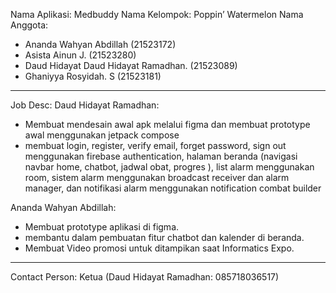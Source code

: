 Nama Aplikasi:  Medbuddy
Nama Kelompok: Poppin’ Watermelon
Nama Anggota:
- Ananda Wahyan Abdillah (21523172)
- Asista Ainun J. (21523280)
- Daud Hidayat Daud Hidayat Ramadhan. (21523089)
- Ghaniyya Rosyidah. S (21523181)

---

Job Desc:
Daud Hidayat Ramadhan:
- Membuat mendesain awal apk melalui figma dan membuat prototype awal menggunakan jetpack compose
- membuat login, register, verify email, forget password, sign out menggunakan firebase authentication, halaman beranda (navigasi navbar home, chatbot, jadwal obat, progres ), list alarm menggunakan room,  sistem alarm menggunakan broadcast receiver dan alarm manager, dan notifikasi alarm menggunakan notification combat builder

Ananda Wahyan Abdillah:
- Membuat prototype aplikasi di figma.
- membantu dalam pembuatan fitur chatbot dan kalender di beranda.
- Membuat Video promosi untuk ditampikan saat Informatics Expo.




---

Contact Person: Ketua (Daud Hidayat Ramadhan: 085718036517)
